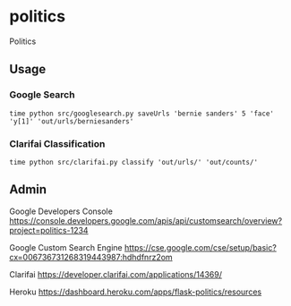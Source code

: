 # politics
Politics

## Usage
### Google Search
```
time python src/googlesearch.py saveUrls 'bernie sanders' 5 'face' 'y[1]' 'out/urls/berniesanders'
```
### Clarifai Classification
```
time python src/clarifai.py classify 'out/urls/' 'out/counts/'
```

## Admin
Google Developers Console
https://console.developers.google.com/apis/api/customsearch/overview?project=politics-1234

Google Custom Search Engine
https://cse.google.com/cse/setup/basic?cx=006736731268319443987:hdhdfnrz2om

Clarifai
https://developer.clarifai.com/applications/14369/

Heroku
https://dashboard.heroku.com/apps/flask-politics/resources


